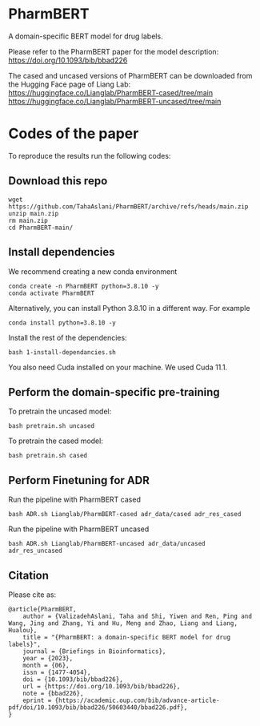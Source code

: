 # PharmBERT
A domain-specific BERT model for drug labels.

Please refer to the PharmBERT paper for the model description:
https://doi.org/10.1093/bib/bbad226

The cased and uncased versions of PharmBERT can be downloaded from the Hugging Face page of Liang Lab:
https://huggingface.co/Lianglab/PharmBERT-cased/tree/main
https://huggingface.co/Lianglab/PharmBERT-uncased/tree/main



# Codes of the paper
To reproduce the results run the following codes:
## Download this repo
```
wget https://github.com/TahaAslani/PharmBERT/archive/refs/heads/main.zip
unzip main.zip
rm main.zip
cd PharmBERT-main/
```

## Install dependencies
We recommend creating a new conda environment 
```
conda create -n PharmBERT python=3.8.10 -y
conda activate PharmBERT
```
Alternatively, you can install Python 3.8.10 in a different way. For example
```
conda install python=3.8.10 -y
```

Install the rest of the dependencies:
```
bash 1-install-dependancies.sh
```

You also need Cuda installed on your machine. We used Cuda 11.1.

## Perform the domain-specific pre-training
To pretrain the uncased model:
```
bash pretrain.sh uncased
```

To pretrain the cased model:
```
bash pretrain.sh cased
```

## Perform Finetuning for ADR

Run the pipeline with PharmBERT cased
```
bash ADR.sh Lianglab/PharmBERT-cased adr_data/cased adr_res_cased
```

Run the pipeline with PharmBERT uncased
```
bash ADR.sh Lianglab/PharmBERT-uncased adr_data/uncased adr_res_uncased
```

## Citation
Please cite as:
```
@article{PharmBERT,
    author = {ValizadehAslani, Taha and Shi, Yiwen and Ren, Ping and Wang, Jing and Zhang, Yi and Hu, Meng and Zhao, Liang and Liang, Hualou},
    title = "{PharmBERT: a domain-specific BERT model for drug labels}",
    journal = {Briefings in Bioinformatics},
    year = {2023},
    month = {06},
    issn = {1477-4054},
    doi = {10.1093/bib/bbad226},
    url = {https://doi.org/10.1093/bib/bbad226},
    note = {bbad226},
    eprint = {https://academic.oup.com/bib/advance-article-pdf/doi/10.1093/bib/bbad226/50603440/bbad226.pdf},
}
```
